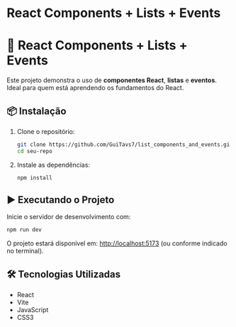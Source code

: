 # React Components + Lists + Events

# 🚀 React Components + Lists + Events

Este projeto demonstra o uso de **componentes React**, **listas** e **eventos**. Ideal para quem está aprendendo os fundamentos do React.

## 📦 Instalação

1. Clone o repositório:

   ```bash
   git clone https://github.com/GuiTavs7/list_components_and_events.git
   cd seu-repo
   ```

2. Instale as dependências:

   ```bash
   npm install
   ```

## ▶️ Executando o Projeto

Inicie o servidor de desenvolvimento com:

```bash
npm run dev
```

O projeto estará disponível em: [http://localhost:5173](http://localhost:5173) (ou conforme indicado no terminal).

## 🛠 Tecnologias Utilizadas

* React
* Vite
* JavaScript 
* CSS3

